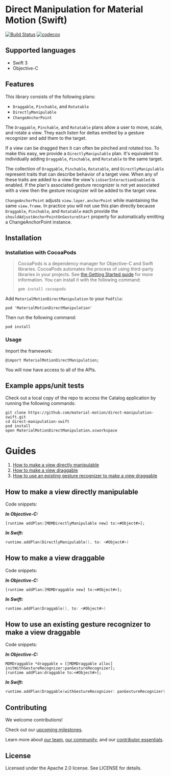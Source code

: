 # Direct Manipulation for Material Motion (Swift)

[![Build Status](https://travis-ci.org/material-motion/direct-manipulation-swift.svg?branch=develop)](https://travis-ci.org/material-motion/direct-manipulation-swift)
[![codecov](https://codecov.io/gh/material-motion/direct-manipulation-swift/branch/develop/graph/badge.svg)](https://codecov.io/gh/material-motion/direct-manipulation-swift)

## Supported languages

- Swift 3
- Objective-C

## Features

This library consists of the following plans:

- `Draggable`, `Pinchable`, and `Rotatable`
- `DirectlyManipulable`
- `ChangeAnchorPoint`

The `Draggable`, `Pinchable`, and `Rotatable` plans allow a user to move, scale, and rotate a view.
They each listen for deltas emitted by a gesture recognizer and add them to the target.

If a view can be dragged then it can often be pinched and rotated too. To make this easy, we provide
a `DirectlyManipulable` plan. It's equivalent to individually adding `Draggable`, `Pinchable`, and
`Rotatable` to the same target.

The collection of `Draggable`, `Pinchable`, `Rotatable`, and `DirectlyManipulable` represent traits
that can describe behavior of a target view. When any of these traits are added to a view the view's
`isUserInteractionEnabled` is enabled. If the plan's associated gesture recognizer is not yet
associated with a view then the gesture recognizer will be added to the target view.

`ChangeAnchorPoint` adjusts `view.layer.anchorPoint` while maintaining the same `view.frame`. In
practice you will not use this plan directly because `Draggable`, `Pinchable`, and `Rotatable` each
provide the `shouldAdjustAnchorPointOnGestureStart` property for automatically emitting a
ChangeAnchorPoint instance.

## Installation

### Installation with CocoaPods

> CocoaPods is a dependency manager for Objective-C and Swift libraries. CocoaPods automates the
> process of using third-party libraries in your projects. See
> [the Getting Started guide](https://guides.cocoapods.org/using/getting-started.html) for more
> information. You can install it with the following command:
>
>     gem install cocoapods

Add `MaterialMotionDirectManipulation` to your `Podfile`:

    pod 'MaterialMotionDirectManipulation'

Then run the following command:

    pod install

### Usage

Import the framework:

    @import MaterialMotionDirectManipulation;

You will now have access to all of the APIs.

## Example apps/unit tests

Check out a local copy of the repo to access the Catalog application by running the following
commands:

    git clone https://github.com/material-motion/direct-manipulation-swift.git
    cd direct-manipulation-swift
    pod install
    open MaterialMotionDirectManipulation.xcworkspace

# Guides

1. [How to make a view directly manipulable](#how-to-make-a-view-directly-manipulable)
2. [How to make a view draggable](#how-to-make-a-view-draggable)
3. [How to use an existing gesture recognizer to make a view draggable](#how-to-use-an-existing-gesture-recognizer-to-make-a-view-draggable)

## How to make a view directly manipulable

Code snippets:

***In Objective-C:***

```objc
[runtime addPlan:[MDMDirectlyManipulable new] to:<#Object#>];
```

***In Swift:***

```swift
runtime.addPlan(DirectlyManipulable(), to: <#Object#>)
```

## How to make a view draggable

Code snippets:

***In Objective-C:***

```objc
[runtime addPlan:[MDMDraggable new] to:<#Object#>];
```

***In Swift:***

```swift
runtime.addPlan(Draggable(), to: <#Object#>)
```

## How to use an existing gesture recognizer to make a view draggable

Code snippets:

***In Objective-C:***

```objc
MDMDraggable *draggable = [[MDMDraggable alloc] initWithGestureRecognizer:panGestureRecognizer];
[runtime addPlan:draggable to:<#Object#>];
```

***In Swift:***

```swift
runtime.addPlan(Draggable(withGestureRecognizer: panGestureRecognizer), to: <#Object#>)
```

## Contributing

We welcome contributions!

Check out our [upcoming milestones](https://github.com/material-motion/direct-manipulation-swift/milestones).

Learn more about [our team](https://material-motion.github.io/material-motion/team/),
[our community](https://material-motion.github.io/material-motion/team/community/), and
our [contributor essentials](https://material-motion.github.io/material-motion/team/essentials/).

## License

Licensed under the Apache 2.0 license. See LICENSE for details.
